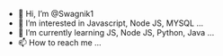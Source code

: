 - 👋 Hi, I’m @Swagnik1
- 👀 I’m interested in Javascript, Node JS, MYSQL ...
- 🌱 I’m currently learning JS, Node JS, Python, Java ...
- 📫 How to reach me ...

<!---
Swagnik1/Swagnik1 is a ✨ special ✨ repository because its `README.md` (this file) appears on your GitHub profile.
You can click the Preview link to take a look at your changes.
--->
